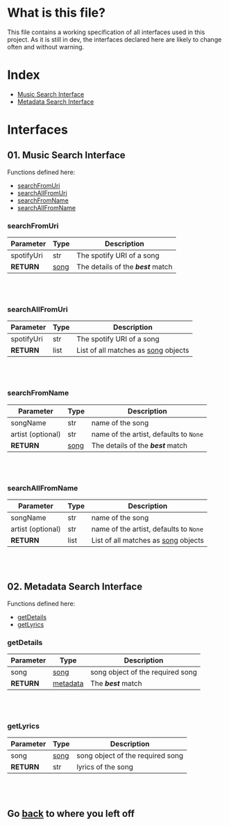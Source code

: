 # What is this file?

This file contains a working specification of all interfaces used in this
project. As it is still in dev, the interfaces declared here are likely to
change often and without warning.

# Index

- [Music Search Interface](#01.%20Music%20Search%20Interface)
- [Metadata Search Interface](#02.%20Metadata%20Search%20Interface)

# Interfaces

## 01. Music Search Interface

Functions defined here:
- [searchFromUri](#searchFromUri)
- [searchAllFromUri](#searchAllFromUri)
- [searchFromName](#searchFromName)
- [searchAllFromName](#searchAllFromName)

### searchFromUri

| Parameter | Type | Description |
| --- | --- | --- |
| spotifyUri | str | The spotify URI of a song |
| **RETURN** | [song](objects.md#Song) | The details of the ***best*** match |

<br><br>

### searchAllFromUri

| Parameter | Type | Description |
| --- | --- | --- |
| spotifyUri | str | The spotify URI of a song |
| **RETURN** | list | List of all matches as [song](objects.md#Song) objects |

<br><br>

### searchFromName

| Parameter | Type | Description |
| --- | --- | --- |
| songName | str | name of the song |
| artist (optional) | str | name of the artist, defaults to `None` |
| **RETURN** | [song](objects.md#Song) | The details of the ***best*** match |

<br><br>

### searchAllFromName

| Parameter | Type | Description |
| --- | --- | --- |
| songName | str | name of the song |
| artist (optional) | str | name of the artist, defaults to `None` |
| **RETURN** | list | List of all matches as [song](objects.md#Song) objects |

<br><br>

## 02. Metadata Search Interface

Functions defined here:
- [getDetails](#getDetails)
- [getLyrics](#getLyrics)

### getDetails

| Parameter | Type | Description |
| --- | --- | --- |
| song | [song](objects.md#Song) | song object of the required song |
| **RETURN** | [metadata](objects.md#Metadata)| The ***best*** match |

<br><br>

### getLyrics

| Parameter | Type | Description |
| --- | --- | --- |
| song | [song](objects.md#Song) | song object of the required song |
| **RETURN** | str | lyrics of the song |

<br><br>

## Go [back](workingDocs.md#Search%20Providers) to where you left off